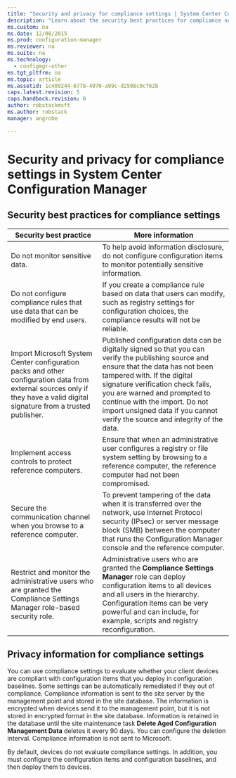 ```yaml
---
title: "Security and privacy for compliance settings | System Center Configuration Manager"
description: "Learn about the security best practices for compliance settings in System Center Configuration Manager."
ms.custom: na
ms.date: 12/08/2015
ms.prod: configuration-manager
ms.reviewer: na
ms.suite: na
ms.technology:
  - configmgr-other
ms.tgt_pltfrm: na
ms.topic: article
ms.assetid: 1c409244-6778-4970-a99c-d2508c9cf62b
caps.latest.revision: 5
caps.handback.revision: 0
author: robstackmsftms.author: robstackmanager: angrobe

---
```

# Security and privacy for compliance settings in System Center Configuration Manager

## Security best practices for compliance settings  

|Security best practice|More information|  
|----------------------------|----------------------|  
|Do not monitor sensitive data.|To help avoid information disclosure, do not configure configuration items to monitor potentially sensitive information.|  
|Do not configure compliance rules that use data that can be modified by end users.|If you create a compliance rule based on data that users can modify, such as registry settings for configuration choices, the compliance results will not be reliable.|  
|Import Microsoft System Center configuration packs and other configuration data from external sources only if they have a valid digital signature from a trusted publisher.|Published configuration data can be digitally signed so that you can verify the publishing source and ensure that the data has not been tampered with. If the digital signature verification check fails, you are warned and prompted to continue with the import. Do not import unsigned data if you cannot verify the source and integrity of the data.|  
|Implement access controls to protect reference computers.|Ensure that when an administrative user configures a registry or file system setting by browsing to a reference computer, the reference computer had not been compromised.|  
|Secure the communication channel when you browse to a reference computer.|To prevent tampering of the data when it is transferred over the network, use Internet Protocol security (IPsec) or server message block (SMB) between the computer that runs the Configuration Manager console and the reference computer.|  
|Restrict and monitor the administrative users who are granted the Compliance Settings Manager role-based security role.|Administrative users who are granted the **Compliance Settings Manager** role can deploy configuration items to all devices and all users in the hierarchy. Configuration items can be very powerful and can include, for example, scripts and registry reconfiguration.|  

## Privacy information for compliance settings  
 You can use compliance settings to evaluate whether your client devices are compliant with configuration items that you deploy in configuration baselines. Some settings can be automatically remediated if they out of compliance. Compliance information is sent to the site server by the management point and stored in the site database. The information is encrypted when devices send it to the management point, but it is not stored in encrypted format in the site database. Information is retained in the database until the site maintenance task **Delete Aged Configuration Management Data** deletes it every 90 days. You can configure the deletion interval. Compliance information is not sent to Microsoft.  

 By default, devices do not evaluate compliance settings. In addition, you must configure the configuration items and configuration baselines, and then deploy them to devices.  
